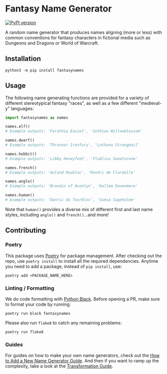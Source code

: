 # Fantasy Name Generator

[![PyPI version](https://badge.fury.io/py/fantasynames.svg)](https://badge.fury.io/py/fantasynames)

A random name generator that produces names aligning (more or less) with common conventions for fantasy characters in fictional media such as Dungeons and Dragons or World of Warcraft.

## Installation

`python3 -m pip install fantasynames`

## Usage

The following name generating functions are provided for a variety of different stereotypical fantasy "races", as well as a few different "medieval-y" languages:

```python
import fantasynames as names

names.elf()
# Example outputs: 'Farathia Eaviel', 'Iethian Willowblossom'

names.dwarf()
# Example outputs: 'Thrunnor Ironfury', 'Lothuna Strongmail'

names.hobbit()
# Example outputs: 'Libby Honeyfoot', 'Flublius Sweetscone'

names.french()
# Example outputs: 'Auland Roublac', 'Rondri de Clardalle'

names.anglo()
# Example outputs: 'Brandin of Avonlyn', 'Kallem Davenmere'

names.human()
# Example outputs: 'Danric du Tourbloc', 'Sumia Sageholme'
```

Note that `human()` provides a diverse mix of different first and last name styles, including `anglo()` and `french()`...and more!

## Contributing

### Poetry

This package uses [Poetry](https://python-poetry.org/) for package management. After checking out the repo, use `poetry install` to install all the required dependencies. Anytime you need to add a package, instead of `pip install`, use:

```
poetry add <PACKAGE_NAME_HERE>
```

### Linting / Formatting

We do code formatting with [Python Black](https://github.com/psf/black). Before opening a PR, make sure to format your code by running:

```
poetry run black fantasynames
```

Please also run `flake8` to catch any remaining problems:

```
poetry run flake8
```

### Guides

For guides on how to make your own name generators, check out the [How to Add a New Name Generator Guide](docs/new-generator-guide.md). And then if you want to ramp up the complexity, take a look at the [Transformation Guide](docs/transformation-guide.md).